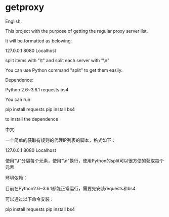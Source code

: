 # getproxy

English:

This project with the purpose of getting the regular proxy server list.


It will be formatted as belowing:

127.0.0.1 8080  Localhost

split items with "\t" and split each server with "\n"

You can use Python command "split" to get them easily.

Dependence:

Python 2.6~3.6.1
requests
bs4

You can run

pip install requests
pip install bs4

to install the dependence



中文:

一个简单的获取有规则的代理IP列表的脚本，格式如下：

127.0.0.1 8080  Localhost

使用"\t"分隔每个元素，使用"\n"换行，使用Python的split可以很方便的获取每个元素

环境依赖：

目前在Python2.6~3.6.1都能正常运行，需要先安装requests和bs4

可以通过以下命令安装：

pip install requests
pip install bs4

